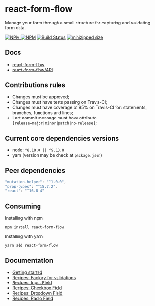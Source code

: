 # react-form-flow

Manage your form through a small structure for capturing and validating form data.

[![NPM](https://img.shields.io/npm/v/react-form-flow.svg?style=flat-square) ![NPM](https://img.shields.io/npm/dm/react-form-flow.svg?style=flat-square)](https://www.npmjs.com/package/react-form-flow)
[![Build Status](https://travis-ci.com/daniloster/react-form-flow.svg?branch=master)](https://travis-ci.com/daniloster/react-form-flow)
[![minizipped size](https://flat.badgen.net/bundlephobia/minzip/react-form-flow)](https://bundlephobia.com/result?p=react-form-flow@latest)

## Docs

- [react-form-flow](https://github.com/daniloster/react-form-flow/blob/master/README.md)
- [react-form-flow/API](https://github.com/daniloster/react-form-flow/blob/master/API.md)

## Contributions rules

- Changes must be approved;
- Changes must have tests passing on Travis-CI;
- Changes must have coverage of 95% on Travis-CI for: statements, branches, functions and lines;
- Last commit message must have attribute `[release=major|minor|patch|no-release]`;

## Current core dependencies versions

- node: `^8.10.0 || ^9.10.0`
- yarn (version may be check at `package.json`)

## Peer dependencies

```js static
"mutation-helper": "^1.0.0",
"prop-types": "^15.7.2",
"react": "^16.8.4"
```

## Consuming

Installing with npm

```bash
npm install react-form-flow
```

Installing with yarn

```bash
yarn add react-form-flow
```

## Documentation

- [Getting started](https://github.com/daniloster/react-form-flow/blob/master/markdown/GETTING_STARTED.md)
- [Recipes: Factory for validations](https://github.com/daniloster/react-form-flow/blob/master/markdown/RECIPES_VALIDATIONS.md)
- [Recipes: Input Field](https://github.com/daniloster/react-form-flow/blob/master/markdown/RECIPES_INPUT.md)
- [Recipes: Checkbox Field](https://github.com/daniloster/react-form-flow/blob/master/markdown/RECIPES_CHECKBOX.md)
- [Recipes: Dropdown Field](https://github.com/daniloster/react-form-flow/blob/master/markdown/RECIPES_DROPDOWN.md)
- [Recipes: Radio Field](https://github.com/daniloster/react-form-flow/blob/master/markdown/RECIPES_RADIO.md)
